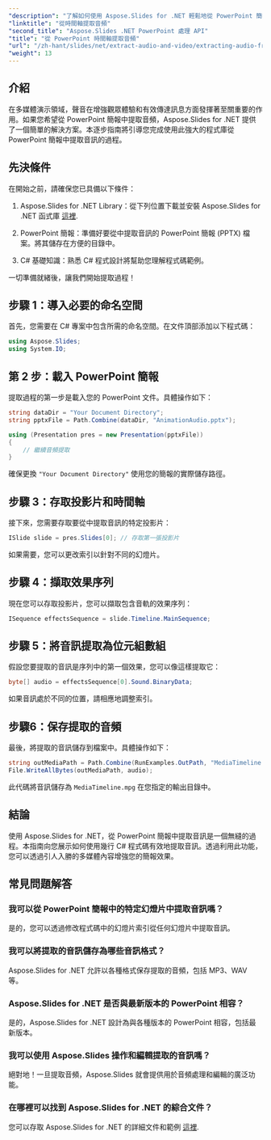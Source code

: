 ```yaml
---
"description": "了解如何使用 Aspose.Slides for .NET 輕鬆地從 PowerPoint 簡報中擷取音訊檔案。本逐步指南提供了清晰的說明。"
"linktitle": "從時間軸提取音頻"
"second_title": "Aspose.Slides .NET PowerPoint 處理 API"
"title": "從 PowerPoint 時間軸提取音頻"
"url": "/zh-hant/slides/net/extract-audio-and-video/extracting-audio-from-timeline/"
"weight": 13
---
```


## 介紹

在多媒體演示領域，聲音在增強觀眾體驗和有效傳達訊息方面發揮著至關重要的作用。如果您希望從 PowerPoint 簡報中提取音頻，Aspose.Slides for .NET 提供了一個簡單的解決方案。本逐步指南將引導您完成使用此強大的程式庫從 PowerPoint 簡報中提取音訊的過程。

## 先決條件

在開始之前，請確保您已具備以下條件：

1. Aspose.Slides for .NET Library：從下列位置下載並安裝 Aspose.Slides for .NET 函式庫 [這裡](https://releases。aspose.com/slides/net/).

2. PowerPoint 簡報：準備好要從中提取音訊的 PowerPoint 簡報 (PPTX) 檔案。將其儲存在方便的目錄中。

3. C# 基礎知識：熟悉 C# 程式設計將幫助您理解程式碼範例。

一切準備就緒後，讓我們開始提取過程！

## 步驟 1：導入必要的命名空間

首先，您需要在 C# 專案中包含所需的命名空間。在文件頂部添加以下程式碼：

```csharp
using Aspose.Slides;
using System.IO;
```

## 第 2 步：載入 PowerPoint 簡報

提取過程的第一步是載入您的 PowerPoint 文件。具體操作如下：

```csharp
string dataDir = "Your Document Directory";
string pptxFile = Path.Combine(dataDir, "AnimationAudio.pptx");

using (Presentation pres = new Presentation(pptxFile))
{
    // 繼續音頻提取
}
```

確保更換 `"Your Document Directory"` 使用您的簡報的實際儲存路徑。

## 步驟 3：存取投影片和時間軸

接下來，您需要存取要從中提取音訊的特定投影片：

```csharp
ISlide slide = pres.Slides[0]; // 存取第一張投影片
```

如果需要，您可以更改索引以針對不同的幻燈片。

## 步驟 4：擷取效果序列

現在您可以存取投影片，您可以擷取包含音軌的效果序列：

```csharp
ISequence effectsSequence = slide.Timeline.MainSequence;
```

## 步驟 5：將音訊提取為位元組數組

假設您要提取的音訊是序列中的第一個效果，您可以像這樣提取它：

```csharp
byte[] audio = effectsSequence[0].Sound.BinaryData;
```

如果音訊處於不同的位置，請相應地調整索引。

## 步驟6：保存提取的音頻

最後，將提取的音訊儲存到檔案中。具體操作如下：

```csharp
string outMediaPath = Path.Combine(RunExamples.OutPath, "MediaTimeline.mpg");
File.WriteAllBytes(outMediaPath, audio);
```

此代碼將音訊儲存為 `MediaTimeline.mpg` 在您指定的輸出目錄中。

## 結論

使用 Aspose.Slides for .NET，從 PowerPoint 簡報中提取音訊是一個無縫的過程。本指南向您展示如何使用幾行 C# 程式碼有效地提取音訊。透過利用此功能，您可以透過引人入勝的多媒體內容增強您的簡報效果。

## 常見問題解答

### 我可以從 PowerPoint 簡報中的特定幻燈片中提取音訊嗎？

是的，您可以透過修改程式碼中的幻燈片索引從任何幻燈片中提取音訊。

### 我可以將提取的音訊儲存為哪些音訊格式？

Aspose.Slides for .NET 允許以各種格式保存提取的音頻，包括 MP3、WAV 等。

### Aspose.Slides for .NET 是否與最新版本的 PowerPoint 相容？

是的，Aspose.Slides for .NET 設計為與各種版本的 PowerPoint 相容，包括最新版本。

### 我可以使用 Aspose.Slides 操作和編輯提取的音訊嗎？

絕對地！一旦提取音頻，Aspose.Slides 就會提供用於音頻處理和編輯的廣泛功能。

### 在哪裡可以找到 Aspose.Slides for .NET 的綜合文件？

您可以存取 Aspose.Slides for .NET 的詳細文件和範例 [這裡](https://reference。aspose.com/slides/net/).